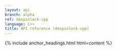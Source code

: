 ```yaml
---
layout: api
branch: alpha
ref: dmspinlock-cpp
language: C++
title: API reference (dmspinlock-cpp)
---
```

{% include anchor_headings.html html=content %}
